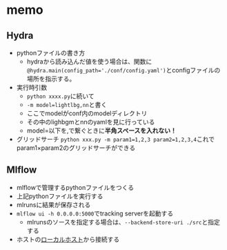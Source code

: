 # memo

## Hydra

* pythonファイルの書き方
    * hydraから読み込んだ値を使う場合は、関数に`@hydra.main(config_path='./conf/config.yaml')`とconfigファイルの場所を指示する。
* 実行時引数
    * `python xxxx.py`に続いて
    * `-m model=lightlbg,nn`と書く
    * ここでmodelがconf内のmodelディレクトリ
    * その中のlighbgmとnnのyamlを見に行っている
    * model=以下を,で繋ぐときに**半角スペースを入れない！**
* グリッドサーチ
    `python xxx.py -m param1=1,2,3 param2=1,2,3,4`これでparam1×param2のグリッドサーチができる

## Mlflow

* mlflowで管理するpythonファイルをつくる
* 上記pythonファイルを実行する
* mlrunsに結果が保存される
* `mlflow ui -h 0.0.0.0:5000`でtracking serverを起動する
    * mlrunsのソースを指定する場合は、`--backend-store-uri ./src`と指定する
* ホストの[ローカルホスト](http://localhost:5000)から接続する